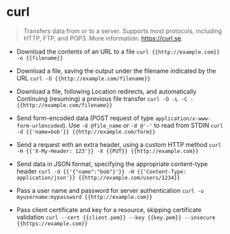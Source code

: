 # curl
> Transfers data from or to a server.
> Supports most protocols, including HTTP, FTP, and POP3.
> More information: <https://curl.se>.

- Download the contents of an URL to a file
`curl {{http://example.com}} -o {{filename}}`

- Download a file, saving the output under the filename indicated by the URL
`curl -O {{http://example.com/filename}}`

- Download a file, following Location redirects, and automatically Continuing (resuming) a previous file transfer
`curl -O -L -C - {{http://example.com/filename}}`

- Send form-encoded data (POST request of type `application/x-www-form-urlencoded`). Use `-d @file_name` or `-d @'-'` to read from STDIN
`curl -d {{'name=bob'}} {{http://example.com/form}}`

- Send a request with an extra header, using a custom HTTP method
`curl -H {{'X-My-Header: 123'}} -X {{PUT}} {{http://example.com}}`

- Send data in JSON format, specifying the appropriate content-type header
`curl -d {{'{"name":"bob"}'}} -H {{'Content-Type: application/json'}} {{http://example.com/users/1234}}`

- Pass a user name and password for server authentication
`curl -u myusername:mypassword {{http://example.com}}`

- Pass client certificate and key for a resource, skipping certificate validation
`curl --cert {{client.pem}} --key {{key.pem}} --insecure {{https://example.com}}`
